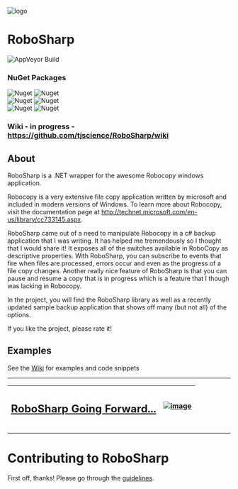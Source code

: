 ![logo](robosharp.png?raw=true)
# RoboSharp
![AppVeyor Build](https://img.shields.io/appveyor/build/tjscience/RoboSharp)
### NuGet Packages
![Nuget](https://img.shields.io/nuget/v/RoboSharp?label=RoboSharp&link=https%3A%2F%2Fwww.nuget.org%2Fpackages%2FRoboSharp) 
![Nuget](https://img.shields.io/nuget/dt/RoboSharp?label=%20&link=https%3A%2F%2Fwww.nuget.org%2Fpackages%2FRoboSharp)\
![Nuget](https://img.shields.io/nuget/v/RoboSharp.Extensions?label=RoboSharp.Extensions&link=https%3A%2F%2Fwww.nuget.org%2Fpackages%2FRoboSharp.Extensions)
![Nuget](https://img.shields.io/nuget/dt/RoboSharp.Extensions?label=%20&link=https%3A%2F%2Fwww.nuget.org%2Fpackages%2FRoboSharp.Extensions)\
![Nuget](https://img.shields.io/nuget/v/RoboSharpNET35?label=RoboSharpNET35&link=https%3A%2F%2Fwww.nuget.org%2Fpackages%2FRoboSharpNET35)
![Nuget](https://img.shields.io/nuget/dt/RoboSharpNET35?label=%20&link=https%3A%2F%2Fwww.nuget.org%2Fpackages%2FRoboSharpNET35)

### Wiki - in progress - https://github.com/tjscience/RoboSharp/wiki

## About

RoboSharp is a .NET wrapper for the awesome Robocopy windows application.

Robocopy is a very extensive file copy application written by microsoft and included in modern versions of Windows. To learn more about Robocopy, visit the documentation page at http://technet.microsoft.com/en-us/library/cc733145.aspx.

RoboSharp came out of a need to manipulate Robocopy in a c# backup application that I was writing. It has helped me tremendously so I thought that I would share it! It exposes all of the switches available in RoboCopy as descriptive properties. With RoboSharp, you can subscribe to events that fire when files are processed, errors occur and even as the progress of a file copy changes. Another really nice feature of RoboSharp is that you can pause and resume a copy that is in progress which is a feature that I though was lacking in Robocopy.

In the project, you will find the RoboSharp library as well as a recently updated sample backup application that shows off many (but not all) of the options. 

If you like the project, please rate it!

## Examples

See the [Wiki](https://github.com/tjscience/RoboSharp/wiki) for examples and code snippets





---

| <h2>[RoboSharp Going Forward...](https://github.com/tjscience/RoboSharp/issues/63)</h2> | [![image](https://user-images.githubusercontent.com/3706870/44311401-a9064000-a3b4-11e8-96a3-d308f52aeec1.png)](https://github.com/tjscience/RoboSharp/issues/63) |
| ------ | ----------- |

---

# Contributing to RoboSharp

First off, thanks! Please go through the [guidelines](CONTRIBUTING.md).
